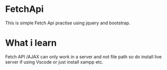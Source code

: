 # FetchApi
 This is simple Fetch Api practise using jquery and bootstrap.
 
 # What i learn
 
 Fetch API /AJAX can only work in a server and not file path so do install live server if using Vscode or just install xampp etc.
